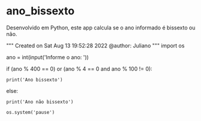 # ano_bissexto

Desenvolvido em Python, este app calcula se o ano informado é bissexto ou não.

"""
Created on Sat Aug 13 19:52:28 2022
@author: Juliano
"""
import os

ano = int(input('Informe o ano: '))

if (ano % 400 == 0) or (ano % 4 == 0 and ano % 100 != 0):

    print('Ano bissexto')

else:

    print('Ano não bissexto')
    
    os.system('pause')
